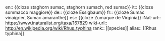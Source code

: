 en:: {{cloze staghorn sumac, staghorn sumach, red sumac}}
it:: {{cloze sommacco maggiore}}
de:: {{cloze Essigbaum}}
fr:: {{cloze Sumac vinaigrier, Sumac amaranthe}}
es:: {{cloze Zumaque de Virginia}}
iNat-url:: https://www.inaturalist.org/taxa/167829
wiki-url:: http://en.wikipedia.org/wiki/Rhus_typhina
rank:: [[species]]
alias:: [[Rhus typhina]]